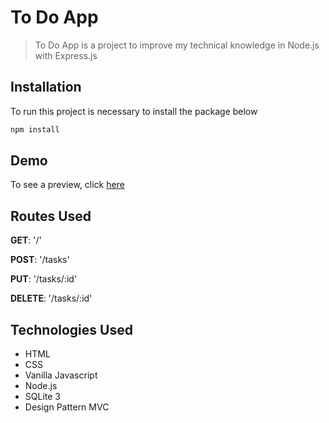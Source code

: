 
# To Do App
> To Do App is a project to improve my technical knowledge in Node.js with Express.js

## Installation

To run this project is necessary to install the package below

```bash
npm install 
```

## Demo

To see a preview, click [here](https://salty-crag-56577.herokuapp.com/)

## Routes Used

<p><b>GET</b>: '/'</p>
<p><b>POST</b>: '/tasks'</p>
<p><b>PUT</b>: '/tasks/:id'</p>
<p><b>DELETE</b>: '/tasks/:id'</p>

 
## Technologies Used 

- HTML
- CSS
- Vanilla Javascript
- Node.js
- SQLite 3
- Design Pattern MVC
